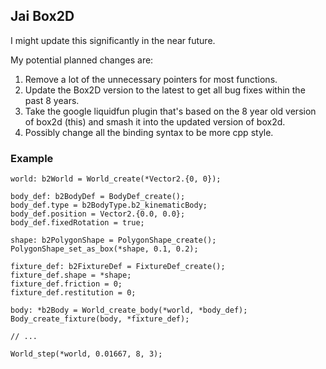 ## Jai Box2D

I might update this significantly in the near future.

My potential planned changes are:

1. Remove a lot of the unnecessary pointers for most functions.
2. Update the Box2D version to the latest to get all bug fixes within the past 8 years.
3. Take the google liquidfun plugin that's based on the 8 year old version of box2d (this) and smash it into the updated version of box2d.
4. Possibly change all the binding syntax to be more cpp style.

### Example

```jai
world: b2World = World_create(*Vector2.{0, 0});

body_def: b2BodyDef = BodyDef_create();
body_def.type = b2BodyType.b2_kinematicBody;
body_def.position = Vector2.{0.0, 0.0};
body_def.fixedRotation = true;

shape: b2PolygonShape = PolygonShape_create();
PolygonShape_set_as_box(*shape, 0.1, 0.2);

fixture_def: b2FixtureDef = FixtureDef_create();
fixture_def.shape = *shape;
fixture_def.friction = 0;
fixture_def.restitution = 0;

body: *b2Body = World_create_body(*world, *body_def);
Body_create_fixture(body, *fixture_def);

// ...

World_step(*world, 0.01667, 8, 3);
```